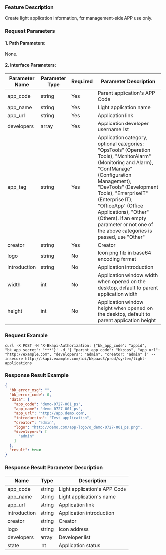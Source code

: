 ### Feature Description
Create light application information, for management-side APP use only.

### Request Parameters

#### 1. Path Parameters:
None.

#### 2. Interface Parameters:

| Parameter Name | Parameter Type | Required | Parameter Description                                                                                   |
| -------------- | -------------- | -------- | -------------------------------------------------------------------------------------------------------- |
| app_code       | string         | Yes      | Parent application's APP Code                                                                            |
| app_name       | string         | Yes      | Light application name                                                                                   |
| app_url        | string         | Yes      | Application link                                                                                         |
| developers     | array          | Yes      | Application developer username list                                                                      |
| app_tag        | string         | Yes      | Application category, optional categories: "OpsTools" (Operation Tools), "MonitorAlarm" (Monitoring and Alarm), "ConfManage" (Configuration Management), "DevTools" (Development Tools), "EnterpriseIT" (Enterprise IT), "OfficeApp" (Office Applications), "Other" (Others). If an empty parameter or not one of the above categories is passed, use "Other" |
| creator        | string         | Yes      | Creator                                                                                                  |
| logo           | string         | No       | Icon png file in base64 encoding format                                                                  |
| introduction   | string         | No       | Application introduction                                                                                 |
| width          | int            | No       | Application window width when opened on the desktop, default to parent application width                |
| height         | int            | No       | Application window height when opened on the desktop, default to parent application height              |

### Request Example

```
curl -X POST -H 'X-Bkapi-Authorization: {"bk_app_code": "appid", "bk_app_secret": "***"}' -d '{ "parent_app_code": "bksops", "app_url": "http://example.com", "developers": "admin", "creator: "admin" }' --insecure http://bkapi.example.com/api/bkpaas3/prod/system/light-applications
```

### Response Result Example

```json
{
  "bk_error_msg": "",
  "bk_error_code": 0,
  "data": {
    "app_code": "demo-0727-001_ps",
    "app_name": "demo-0727-001_ps",
    "app_url": "http://app.demo.com",
    "introduction": "Test application",
    "creator": "admin",
    "logo": "http://demo.com/app-logo/o_demo-0727-001_ps.png",
    "developers": [
      "admin"
    ]
  },
  "result": true
}
```

### Response Result Parameter Description

| Name          | Type   | Description          |
| ------------- | ------ | -------------------- |
| app_code      | string | Light application's APP Code |
| app_name      | string | Light application's name      |
| app_url       | string | Application link          |
| introduction  | string | Application introduction          |
| creator       | string | Creator            |
| logo          | string | Icon address          |
| developers    | array  | Developer list        |
| state         | int    | Application status          |